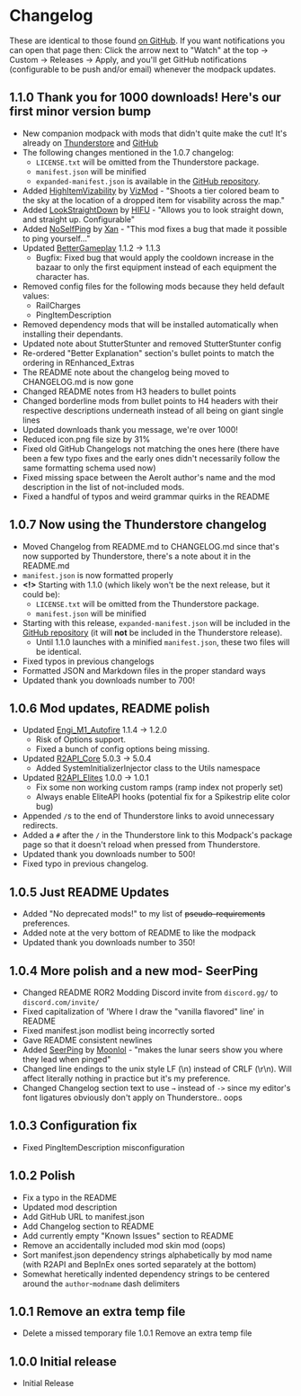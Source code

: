 # Changelog

These are identical to those found [on GitHub](https://github.com/fins-mods/REnhanced/releases).
If you want notifications you can open that page then: Click the arrow next to "Watch" at the top → Custom → Releases → Apply, and you'll get GitHub notifications (configurable to be push and/or email) whenever the modpack updates.

## 1.1.0 Thank you for 1000 downloads! Here's our first minor version bump

- New companion modpack with mods that didn't quite make the cut! It's already on [Thunderstore](https://thunderstore.io/package/fin/REnhanced_Extras/) and [GitHub](https://github.com/fins-mods/REnhanced_Extras)
- The following changes mentioned in the 1.0.7 changelog:
  - `LICENSE.txt` will be omitted from the Thunderstore package.
  - `manifest.json` will be minified
  - `expanded-manifest.json` is available in the [GitHub repository](https://github.com/fins-mods/REnhanced).
- Added [HighItemVizability](https://thunderstore.io/package/VizMod/HighItemVizability/) by [VizMod](https://thunderstore.io/package/VizMod/) - "Shoots a tier colored beam to the sky at the location of a dropped item for visability across the map."
- Added [LookStraightDown](https://thunderstore.io/package/HIFU/LookStraightDown/) by [HIFU](https://thunderstore.io/package/HIFU/) - "Allows you to look straight down, and straight up. Configurable"
- Added [NoSelfPing](https://thunderstore.io/package/Xan/NoSelfPing/) by [Xan](https://thunderstore.io/package/Xan/) - "This mod fixes a bug that made it possible to ping yourself..."
- Updated [BetterGameplay](https://thunderstore.io/package/XoXFaby/BetterGameplay/) 1.1.2 → 1.1.3
  - Bugfix: Fixed bug that would apply the cooldown increase in the bazaar to only the first equipment instead of each equipment the character has.
- Removed config files for the following mods because they held default values:
  - RailCharges
  - PingItemDescription
- Removed dependency mods that will be installed automatically when installing their dependants.
- Updated note about StutterStunter and removed StutterStunter config
- Re-ordered "Better Explanation" section's bullet points to match the ordering in REnhanced_Extras
- The README note about the changelog being moved to CHANGELOG.md is now gone
- Changed README notes from H3 headers to bullet points
- Changed borderline mods from bullet points to H4 headers with their respective descriptions underneath instead of all being on giant single lines
- Updated downloads thank you message, we're over 1000!
- Reduced icon.png file size by 31%
- Fixed old GitHub Changelogs not matching the ones here (there have been a few typo fixes and the early ones didn't necessarily follow the same formatting schema used now)
- Fixed missing space between the Aerolt author's name and the mod description in the list of not-included mods.
- Fixed a handful of typos and weird grammar quirks in the README

## 1.0.7 Now using the Thunderstore changelog

- Moved Changelog from README.md to CHANGELOG.md since that's now supported by Thunderstore, there's a note about it in the README.md
- `manifest.json` is now formatted properly
- **<!>** Starting with 1.1.0 (which likely won't be the next release, but it could be):
  - `LICENSE.txt` will be omitted from the Thunderstore package.
  - `manifest.json` will be minified
- Starting with this release, `expanded-manifest.json` will be included in the [GitHub repository](https://github.com/fins-mods/REnhanced) (it will  **not** be included in the Thunderstore release).
  - Until 1.1.0 launches with a minified `manifest.json`, these two files will be identical.
- Fixed typos in previous changelogs
- Formatted JSON and Markdown files in the proper standard ways
- Updated thank you downloads number to 700!

## 1.0.6 Mod updates, README polish

- Updated [Engi_M1_Autofire](https://thunderstore.io/package/Moffein/Engi_M1_Autofire/) 1.1.4 → 1.2.0
  - Risk of Options support.
  - Fixed a bunch of config options being missing.
- Updated [R2API_Core](https://thunderstore.io/package/RiskofThunder/R2API_Core/) 5.0.3 → 5.0.4
  - Added SystemInitializerInjector class to the Utils namespace
- Updated [R2API_Elites](https://thunderstore.io/package/RiskofThunder/R2API_Elites/) 1.0.0 → 1.0.1
  - Fix some non working custom ramps (ramp index not properly set)
  - Always enable EliteAPI hooks (potential fix for a Spikestrip elite color bug)
- Appended `/`s to the end of Thunderstore links to avoid unnecessary redirects.
- Added a `#` after the `/` in the Thunderstore link to this Modpack's package page so that it doesn't reload when pressed from Thunderstore.
- Updated thank you downloads number to 500!
- Fixed typo in previous changelog.

## 1.0.5 Just README Updates

- Added "No deprecated mods!" to my list of ~~pseudo-requirements~~ preferences.
- Added note at the very bottom of README to like the modpack
- Updated thank you downloads number to 350!

## 1.0.4 More polish and a new mod- SeerPing

- Changed README ROR2 Modding Discord invite from `discord.gg/` to `discord.com/invite/`
- Fixed capitalization of 'Where I draw the "vanilla flavored" line' in README
- Fixed manifest.json modlist being incorrectly sorted
- Gave README consistent newlines
- Added [SeerPing](https://thunderstore.io/package/Moonlol/SeerPing/) by [Moonlol](https://thunderstore.io/package/Moonlol/) - "makes the lunar seers show you where they lead when pinged"
- Changed line endings to the unix style LF (\\n) instead of CRLF (\\r\\n). Will affect literally nothing in practice but it's my preference.
- Changed Changelog section text to use `→` instead of `->` since my editor's font ligatures obviously don't apply on Thunderstore.. oops

## 1.0.3 Configuration fix

- Fixed PingItemDescription misconfiguration

## 1.0.2 Polish

- Fix a typo in the README
- Updated mod description
- Add GitHub URL to manifest.json
- Add Changelog section to README
- Add currently empty "Known Issues" section to README
- Remove an accidentally included mod skin mod (oops)
- Sort manifest.json dependency strings alphabetically by mod name (with R2API and BepInEx ones sorted separately at the bottom)
- Somewhat heretically indented dependency strings to be centered around the `author`-`modname` dash delimiters

## 1.0.1 Remove an extra temp file

- Delete a missed temporary file 1.0.1 Remove an extra temp file

## 1.0.0 Initial release

- Initial Release
